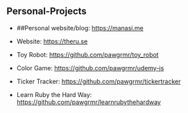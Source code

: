 Personal-Projects
-----------------
*	##Personal website/blog: https://manasi.me

*	Website: https://theru.se

* Toy Robot: https://github.com/pawgrmr/toy_robot 

*	Color Game: https://github.com/pawgrmr/udemy-js

*	Ticker Tracker: https://github.com/pawgrmr/tickertracker

*	Learn Ruby the Hard Way: https://github.com/pawgrmr/learnrubythehardway





